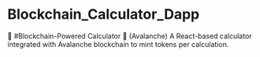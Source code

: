 # Blockchain_Calculator_Dapp

🧮 #Blockchain-Powered Calculator 🔗 (Avalanche)
A React-based calculator integrated with Avalanche blockchain to mint tokens per calculation.


